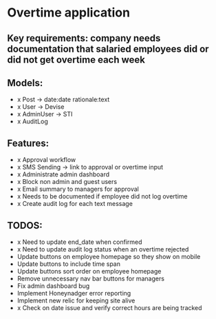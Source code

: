 # Overtime application

## Key requirements: company needs documentation that salaried employees did or did not get overtime each week

## Models:
- x Post -> date:date rationale:text
- x User -> Devise
- x AdminUser -> STI
- x AuditLog

## Features:
- x Approval workflow
- x SMS Sending -> link to approval or overtime input
- x Administrate admin dashboard
- x Block non admin and guest users
- x Email summary to managers for approval
- x Needs to be documented if employee did not log overtime
- x Create audit log for each text message

## TODOS:
- x Need to update end_date when confirmed
- x Need to update audit log status when an overtime rejected
- Update buttons on employee homepage so they show on mobile
- Update buttons to include time span
- Update buttons sort order on employee homepage
- Remove unnecessary nav bar buttons for managers
- Fix admin dashboard bug
- Implement Honeynadger error reporting
- Implement new relic for keeping site alive
- x Check on date issue and verify correct hours are being tracked
